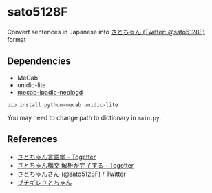 # sato5128F
Convert sentences in Japanese into [さとちゃん (Twitter: @sato5128F)](https://twitter.com/sato5128F) format

## Dependencies
* MeCab
* unidic-lite
* [mecab-ipadic-neologd](https://github.com/neologd/mecab-ipadic-neologd)
```
pip install python-mecab unidic-lite
```
You may need to change path to dictionary in `main.py`.

## References
* [さとちゃん言語学 - Togetter](https://togetter.com/li/1275761)
* [さとちゃん構文 解析が完了する - Togetter](https://togetter.com/li/1516287)
* [さとちゃんさん (@sato5128F) / Twitter](https://twitter.com/sato5128F)
* [ブチギレさとちゃん](https://shindanmaker.com/899197)
